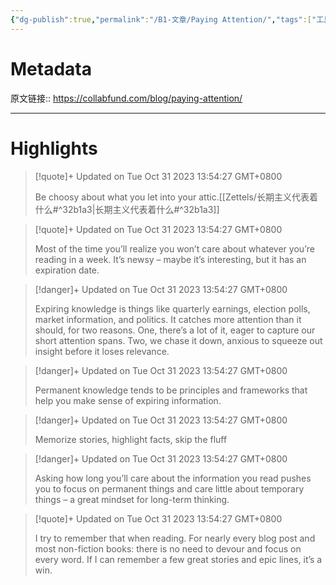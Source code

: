 ```yaml
---
{"dg-publish":true,"permalink":"/B1-文章/Paying Attention/","tags":["工具效率"]}
---
```



# Metadata

原文链接:: https://collabfund.com/blog/paying-attention/

---

# Highlights

> [!quote]+ Updated on Tue Oct 31 2023 13:54:27 GMT+0800
>
> Be choosy about what you let into your attic.[[Zettels/长期主义代表着什么#^32b1a3\|长期主义代表着什么#^32b1a3]]

> [!quote]+ Updated on Tue Oct 31 2023 13:54:27 GMT+0800
>
> Most of the time you’ll realize you won’t care about whatever you’re reading in a week. It’s newsy – maybe it’s interesting, but it has an expiration date.

> [!danger]+ Updated on Tue Oct 31 2023 13:54:27 GMT+0800
>
> Expiring knowledge is things like quarterly earnings, election polls, market information, and politics. It catches more attention than it should, for two reasons. One, there’s a lot of it, eager to capture our short attention spans. Two, we chase it down, anxious to squeeze out insight before it loses relevance.

> [!danger]+ Updated on Tue Oct 31 2023 13:54:27 GMT+0800
>
> Permanent knowledge tends to be principles and frameworks that help you make sense of expiring information.

> [!danger]+ Updated on Tue Oct 31 2023 13:54:27 GMT+0800
>
> Memorize stories, highlight facts, skip the fluff

> [!danger]+ Updated on Tue Oct 31 2023 13:54:27 GMT+0800
>
> Asking how long you’ll care about the information you read pushes you to focus on permanent things and care little about temporary things – a great mindset for long-term thinking.

> [!quote]+ Updated on Tue Oct 31 2023 13:54:27 GMT+0800
>
> I try to remember that when reading. For nearly every blog post and most non-fiction books: there is no need to devour and focus on every word. If I can remember a few great stories and epic lines, it’s a win.

